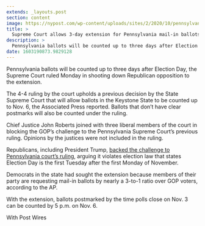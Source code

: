 ```yaml
--- 
extends: _layouts.post 
section: content 
image: https://nypost.com/wp-content/uploads/sites/2/2020/10/pennsylvania-mail-in.jpg?quality=90&strip=all&w=1200 
title: > 
  Supreme Court allows 3-day extension for Pennsylvania mail-in ballots 
description: > 
  Pennsylvania ballots will be counted up to three days after Election Day, the Supreme Court ruled Monday in shooting down Republican opposition to the extension.The 4-4 ruling by the court upholds a previous decision by the State Supreme Court that will allow ballots in the Keystone State to be counted up to Nov. 6, the Associated Press reported.Chief Justice John Roberts joined with three liberal members of the court in blocking the GOP’s challenge to the Pennsylvania Supreme Court’s previous ruling.Democrats in the state had sought the extension because members of their party are requesting mail-in ballots by nearly a 3-to-1 ratio over GOP voters, according to the AP.With the extension, ballots postmarked by the time polls close on Nov. 3 can be counted by 5 p.m. on Nov. 6. 
date: 1603190873.9829128 
--- 
```

<div><p>Pennsylvania ballots will be counted up to three days after Election Day, the Supreme Court ruled Monday in shooting down Republican opposition to the extension.</p>
<p>The 4-4 ruling by the court upholds a previous decision by the State Supreme Court that will allow ballots in the Keystone State to be counted up to Nov. 6, the Associated Press reported. Ballots that don&#8217;t have clear postmarks will also be counted under the ruling.</p>
<p>Chief Justice John Roberts joined with three liberal members of the court in blocking the GOP&#8217;s challenge to the Pennsylvania Supreme Court&#8217;s previous ruling. Opinions by the justices were not included in the ruling.</p>
<p>Republicans, including President Trump, <a href="https://nypost.com/2020/10/10/federal-judge-dismisses-trumps-pennsylvania-ballot-lawsuit/">backed the challenge to Pennsylvania court&#8217;s ruling</a>, arguing it violates election law that states Election Day is the first Tuesday after the first Monday of November.</p>
<p>Democrats in the state had sought the extension because members of their party are requesting mail-in ballots by nearly a 3-to-1 ratio over GOP voters, according to the AP.</p>
<p>With the extension, ballots postmarked by the time polls close on Nov. 3 can be counted by 5 p.m. on Nov. 6.</p>
<p>With Post Wires</p>
			</div>